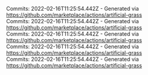 Commits: 2022-02-16T11:25:54.442Z - Generated via https://github.com/marketplace/actions/artificial-grass
<br>
Commits: 2022-02-16T11:25:54.442Z - Generated via https://github.com/marketplace/actions/artificial-grass
<br>
Commits: 2022-02-16T11:25:54.442Z - Generated via https://github.com/marketplace/actions/artificial-grass
<br>
Commits: 2022-02-16T11:25:54.442Z - Generated via https://github.com/marketplace/actions/artificial-grass
<br>
Commits: 2022-02-16T11:25:54.442Z - Generated via https://github.com/marketplace/actions/artificial-grass
<br>
